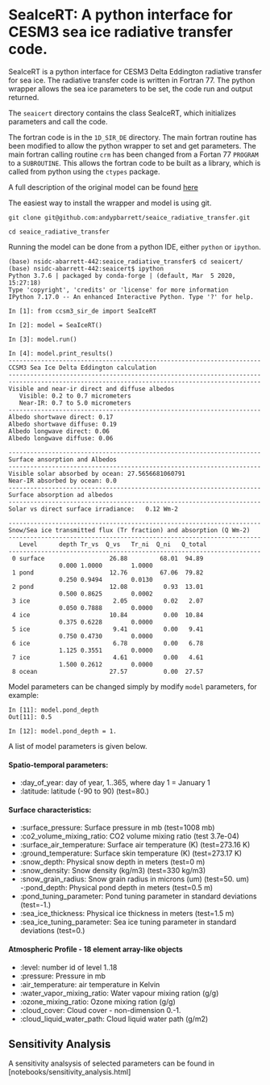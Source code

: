 # SeaIceRT: A python interface for CESM3 sea ice radiative transfer code.

SeaIceRT is a python interface for CESM3 Delta Eddington radiative
transfer for sea ice.  The radiative transfer code is written in
Fortran 77.  The python wrapper allows the sea ice parameters to be
set, the code run and output returned.

The `seaicert` directory contains the class SeaIceRT, which
initializes parameters and call the code.

The fortran code is in the `1D_SIR_DE` directory.  The main fortran
routine has been modified to allow the python wrapper to set and get
parameters.  The main fortran calling routine `crm` has been changed
from a Fortan 77 `PROGRAM` to a `SUBROUTINE`.  This allows the fortran
code to be built as a library, which is called from python using the
`ctypes` package.

A full description of the original model can be found [here](https://opensky.ucar.edu/islandora/object/technotes:484)

The easiest way to install the wrapper and model is using git.  

```
git clone git@github.com:andypbarrett/seaice_radiative_transfer.git

cd seaice_radiative_transfer
```

Running the model can be done from a python IDE, either `python` or `ipython`.

```
(base) nsidc-abarrett-442:seaice_radiative_transfer$ cd seaicert/
(base) nsidc-abarrett-442:seaicert$ ipython
Python 3.7.6 | packaged by conda-forge | (default, Mar  5 2020, 15:27:18) 
Type 'copyright', 'credits' or 'license' for more information
IPython 7.17.0 -- An enhanced Interactive Python. Type '?' for help.

In [1]: from ccsm3_sir_de import SeaIceRT

In [2]: model = SeaIceRT()

In [3]: model.run()

In [4]: model.print_results()
----------------------------------------------------------------------
CCSM3 Sea Ice Delta Eddington calculation
----------------------------------------------------------------------
----------------------------------------------------------------------
Visible and near-ir direct and diffuse albedos
   Visible: 0.2 to 0.7 micrometers
   Near-IR: 0.7 to 5.0 micrometers
----------------------------------------------------------------------
Albedo shortwave direct: 0.17
Albedo shortwave diffuse: 0.19
Albedo longwave direct: 0.06
Albedo longwave diffuse: 0.06
 
----------------------------------------------------------------------
Surface ansorption and Albedos
----------------------------------------------------------------------
Visible solar absorbed by ocean: 27.5656681060791
Near-IR absorbed by ocean: 0.0
----------------------------------------------------------------------
Surface absorption ad albedos
----------------------------------------------------------------------
Solar vs direct surface irradiance:   0.12 Wm-2
 
----------------------------------------------------------------------
Snow/Sea ice transmitted flux (Tr fraction) and absorption (Q Wm-2)
----------------------------------------------------------------------
   Level      depth Tr_vs  Q_vs   Tr_ni  Q_ni   Q_total
----------------------------------------------------------------------
 0 surface                  26.88         68.01  94.89
              0.000 1.0000        1.0000
 1 pond                     12.76         67.06  79.82
              0.250 0.9494        0.0130
 2 pond                     12.08          0.93  13.01
              0.500 0.8625        0.0002
 3 ice                       2.05          0.02   2.07
              0.050 0.7888        0.0000
 4 ice                      10.84          0.00  10.84
              0.375 0.6228        0.0000
 5 ice                       9.41          0.00   9.41
              0.750 0.4730        0.0000
 6 ice                       6.78          0.00   6.78
              1.125 0.3551        0.0000
 7 ice                       4.61          0.00   4.61
              1.500 0.2612        0.0000
 8 ocean                    27.57          0.00  27.57
```
Model parameters can be changed simply by modify `model` parameters, for example:

```
In [11]: model.pond_depth
Out[11]: 0.5

In [12]: model.pond_depth = 1.
```

A list of model parameters is given below.

  #### Spatio-temporal parameters:
  - :day_of_year: day of year, 1..365, where day 1 = January 1
  - :latitude: latitude (-90 to 90)  (test=80.)

  #### Surface characteristics:
  - :surface_pressure:  Surface pressure in mb (test=1008 mb)
  - :co2_volume_mixing_ratio:  CO2 volume mixing ratio (test 3.7e-04)
  - :surface_air_temperature:  Surface air temperature (K) (test=273.16 K)
  - :ground_temperature:  Surface skin temperature (K) (test=273.17 K)
  - :snow_depth:  Physical snow depth in meters (test=0 m)
  - :snow_density:  Snow density (kg/m3) (test=330 kg/m3)
  - :snow_grain_radius:  Snow grain radius in microns (um) (test=50. um)
  -:pond_depth:  Physical pond depth in meters (test=0.5 m)
  - :pond_tuning_parameter:  Pond tuning parameter in standard deviations (test=-1.)
  - :sea_ice_thickness:  Physical ice thickness in meters (test=1.5 m)
  - :sea_ice_tuning_parameter:  Sea ice tuning parameter in standard deviations (test=0.)

  #### Atmospheric Profile - 18 element array-like objects
  - :level: number id of level 1..18
  - :pressure: Pressure in mb
  - :air_temperature: air temperature in Kelvin
  - :water_vapor_mixing_ratio:  Water vapour mixing ration (g/g)
  - :ozone_mixing_ratio:  Ozone mixing ration (g/g)
  - :cloud_cover:  Cloud cover - non-dimension 0.-1.
  - :cloud_liquid_water_path: Cloud liquid water path (g/m2)

## Sensitivity Analysis
A sensitivity analsysis of selected parameters can be found in [notebooks/sensitivity_analysis.html]
